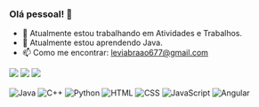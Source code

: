 ### Olá pessoal! 👋

- 🔭 Atualmente estou trabalhando em Atividades e Trabalhos.
- 🌱 Atualmente estou aprendendo Java.
- 📫 Como me encontrar: [leviabraao677@gmail.com](mailto:leviabraao677@gmail.com)

<div> 
  <a href="https://instagram.com/abraao8levi" target="_blank"><img src="https://img.shields.io/badge/-Instagram-%23E4405F?style=for-the-badge&logo=instagram&logoColor=white" target="_blank"></a>
  <a href="mailto:leviabraao677@gmail.com"><img src="https://img.shields.io/badge/-Gmail-%23333?style=for-the-badge&logo=gmail&logoColor=white" target="_blank"></a>
  <a href="https://www.linkedin.com/in/abra%C3%A3o-levi-de-andrade-pessoa-vitoriano-53a636229" target="_blank"><img src="https://img.shields.io/badge/-LinkedIn-%230077B5?style=for-the-badge&logo=linkedin&logoColor=white" target="_blank"></a> 
  <br>
  <br>
  <img src="https://img.shields.io/badge/-Java-%23ED8B00?style=for-the-badge&logo=java&logoColor=white" alt="Java">
  <img src="https://img.shields.io/badge/-C++-%2300599C?style=for-the-badge&logo=c%2B%2B&logoColor=white" alt="C++">
  <img src="https://img.shields.io/badge/-Python-%233776AB?style=for-the-badge&logo=python&logoColor=white" alt="Python">
  <img src="https://img.shields.io/badge/-HTML-%23E34F26?style=for-the-badge&logo=html5&logoColor=white" alt="HTML">
  <img src="https://img.shields.io/badge/-CSS-%231572B6?style=for-the-badge&logo=css3&logoColor=white" alt="CSS">
  <img src="https://img.shields.io/badge/-JavaScript-%23F7DF1E?style=for-the-badge&logo=javascript&logoColor=black" alt="JavaScript">
  <img src="https://img.shields.io/badge/-Angular-%23DD0031?style=for-the-badge&logo=angular&logoColor=white" alt="Angular">
</div>
